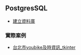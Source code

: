 ## PostgresSQL

- [建立資料庫](./sql/1建立資料庫.sql)

### 實際案例

- [台北市youbike及時資訊_tkinter](./實際案例/台北市youbike及時資訊_tkinter)